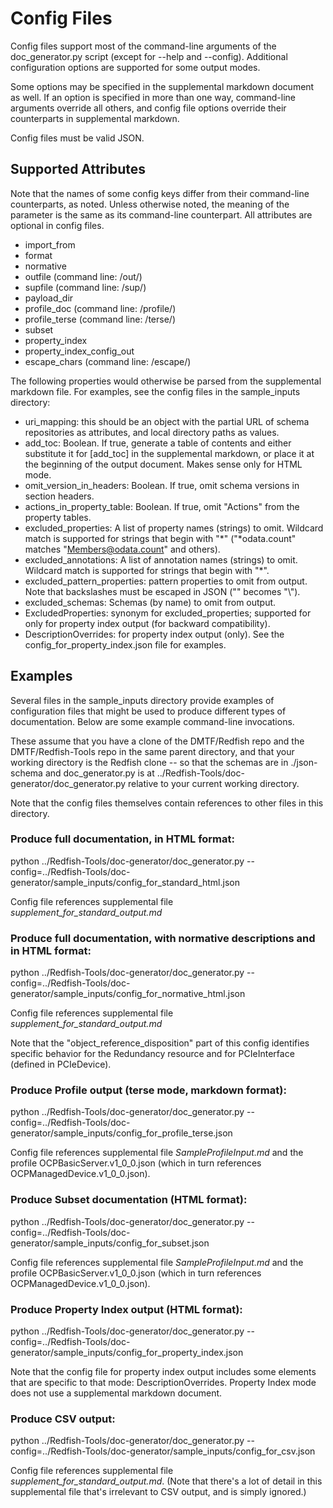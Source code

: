 # Config Files

Config files support most of the command-line arguments of the doc_generator.py script (except for --help and --config). Additional configuration options are supported for some output modes.

Some options may be specified in the supplemental markdown document as well. If an option is specified in more than one way, command-line arguments override all others, and config file options override their counterparts in supplemental markdown.

Config files must be valid JSON.

## Supported Attributes

Note that the names of some config keys differ from their command-line counterparts, as noted. Unless otherwise noted, the meaning of the parameter is the same as its command-line counterpart. All attributes are optional in config files.

- import_from
- format
- normative
- outfile (command line: /out/)
- supfile (command line: /sup/)
- payload_dir
- profile_doc (command line: /profile/)
- profile_terse (command line: /terse/)
- subset
- property_index
- property_index_config_out
- escape_chars (command line: /escape/)

The following properties would otherwise be parsed from the supplemental markdown file. For examples, see the config files in the sample_inputs directory:

- uri_mapping: this should be an object with the partial URL of schema repositories as attributes, and local directory paths as values.
- add_toc: Boolean. If true, generate a table of contents and either substitute it for [add_toc] in the supplemental markdown, or place it at the beginning of the output document. Makes sense only for HTML mode.
- omit_version_in_headers: Boolean. If true, omit schema versions in section headers.
- actions_in_property_table: Boolean. If true, omit "Actions" from the property tables.
- excluded_properties: A list of property names (strings) to omit. Wildcard match is supported for strings that begin with "*" ("*odata.count" matches "Members@odata.count" and others).
- excluded_annotations: A list of annotation names (strings) to omit. Wildcard match is supported for strings that begin with "*".
- excluded_pattern_properties: pattern properties to omit from output. Note that backslashes must be escaped in JSON ("\" becomes "\\").
- excluded_schemas: Schemas (by name) to omit from output.
- ExcludedProperties: synonym for excluded_properties; supported for only for property index output (for backward compatibility).
- DescriptionOverrides: for property index output (only). See the config_for_property_index.json file for examples.


## Examples

Several files in the sample_inputs directory provide examples of configuration files that might be used to produce different types of documentation. Below are some example command-line invocations.

These assume that you have a clone of the DMTF/Redfish repo and the DMTF/Redfish-Tools repo in the same parent directory, and that your working directory is the Redfish clone -- so that the schemas are in ./json-schema and doc_generator.py is at ../Redfish-Tools/doc-generator/doc_generator.py relative to your current working directory.

Note that the config files themselves contain references to other files in this directory.


### Produce full documentation, in HTML format:

 python ../Redfish-Tools/doc-generator/doc_generator.py --config=../Redfish-Tools/doc-generator/sample_inputs/config_for_standard_html.json

Config file references supplemental file *supplement_for_standard_output.md*

### Produce full documentation, with normative descriptions and in HTML format:

 python ../Redfish-Tools/doc-generator/doc_generator.py --config=../Redfish-Tools/doc-generator/sample_inputs/config_for_normative_html.json

Config file references supplemental file *supplement_for_standard_output.md*

Note that the "object_reference_disposition" part of this config identifies specific behavior for the Redundancy resource and for PCIeInterface (defined in PCIeDevice).

### Produce Profile output (terse mode, markdown format):

  python ../Redfish-Tools/doc-generator/doc_generator.py --config=../Redfish-Tools/doc-generator/sample_inputs/config_for_profile_terse.json

Config file references supplemental file *SampleProfileInput.md* and the profile OCPBasicServer.v1_0_0.json (which in turn references OCPManagedDevice.v1_0_0.json).

### Produce Subset documentation (HTML format):

  python ../Redfish-Tools/doc-generator/doc_generator.py --config=../Redfish-Tools/doc-generator/sample_inputs/config_for_subset.json

Config file references supplemental file *SampleProfileInput.md* and the profile OCPBasicServer.v1_0_0.json (which in turn references OCPManagedDevice.v1_0_0.json).


### Produce Property Index output (HTML format):

  python ../Redfish-Tools/doc-generator/doc_generator.py --config=../Redfish-Tools/doc-generator/sample_inputs/config_for_property_index.json

Note that the config file for property index output includes some elements that are specific to that mode: DescriptionOverrides. Property Index mode does not use a supplemental markdown document.

### Produce CSV output:

 python ../Redfish-Tools/doc-generator/doc_generator.py --config=../Redfish-Tools/doc-generator/sample_inputs/config_for_csv.json

Config file references supplemental file *supplement_for_standard_output.md*. (Note that there's a lot of detail in this supplemental file that's irrelevant to CSV output, and is simply ignored.)
